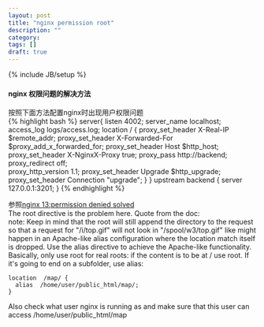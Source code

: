```yaml
---
layout: post
title: "nginx permission root"
description: ""
category: 
tags: []
draft: true
---
```

{% include JB/setup %}
#### nginx 权限问题的解决方法  
按照下面方法配置nginx时出现用户权限问题  
{% highlight bash %}
	server{
	listen 4002;
	server_name localhost;
	access_log logs/access.log;
	location / {
	   proxy_set_header X-Real-IP $remote_addr;
	   proxy_set_header X-Forwarded-For $proxy_add_x_forwarded_for;
	   proxy_set_header Host $http_host;
	   proxy_set_header X-NginxX-Proxy true;
	   proxy_pass http://backend;
	   proxy_redirect off;	   
	   proxy_http_version 1.1;
	   proxy_set_header Upgrade $http_upgrade;
	   proxy_set_header Connection "upgrade";
	   }
	   }
	 upstream backend {
	 server 127.0.0.1:3201;
	 }
{% endhighlight %}

参照[nginx 13:permission denied solved](http://serverfault.com/questions/246609/trouble-with-nginx-and-serving-from-multiple-directories-under-the-same-domain)  
The root directive is the problem here. Quote from the doc:  
note: Keep in mind that the root will still append the directory to the request so that a request for "/i/top.gif" will not look in "/spool/w3/top.gif" like might happen in an Apache-like alias configuration where the location match itself is dropped. Use the alias directive to achieve the Apache-like functionality.  
Basically, only use root for real roots: if the content is to be at / use root. If it's going to end on a subfolder, use alias:  
 
    location  /map/ {
      alias  /home/user/public_html/map/;
    }  
Also check what user nginx is running as and make sure that this user can access /home/user/public_html/map
